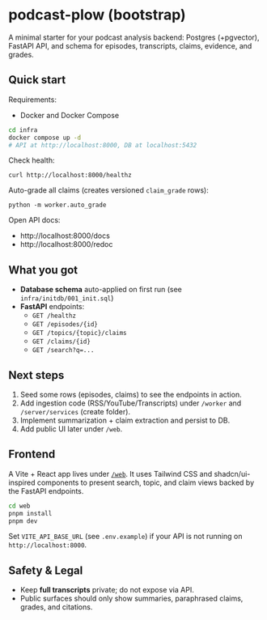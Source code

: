 # podcast-plow (bootstrap)

A minimal starter for your podcast analysis backend: Postgres (+pgvector), FastAPI API, and schema for episodes, transcripts, claims, evidence, and grades.

## Quick start

Requirements:
- Docker and Docker Compose

```bash
cd infra
docker compose up -d
# API at http://localhost:8000, DB at localhost:5432
```

Check health:
```
curl http://localhost:8000/healthz
```

Auto-grade all claims (creates versioned `claim_grade` rows):
```
python -m worker.auto_grade
```

Open API docs:
- http://localhost:8000/docs
- http://localhost:8000/redoc

## What you got

- **Database schema** auto-applied on first run (see `infra/initdb/001_init.sql`)
- **FastAPI** endpoints:
  - `GET /healthz`
  - `GET /episodes/{id}`
  - `GET /topics/{topic}/claims`
  - `GET /claims/{id}`
  - `GET /search?q=...`

## Next steps

1. Seed some rows (episodes, claims) to see the endpoints in action.
2. Add ingestion code (RSS/YouTube/Transcripts) under `/worker` and `/server/services` (create folder).
3. Implement summarization + claim extraction and persist to DB.
4. Add public UI later under `/web`.

## Frontend

A Vite + React app lives under [`/web`](./web). It uses Tailwind CSS and shadcn/ui-inspired components to present search, topic, and claim views backed by the FastAPI endpoints.

```bash
cd web
pnpm install
pnpm dev
```

Set `VITE_API_BASE_URL` (see `.env.example`) if your API is not running on `http://localhost:8000`.

## Safety & Legal

- Keep **full transcripts** private; do not expose via API.
- Public surfaces should only show summaries, paraphrased claims, grades, and citations.
